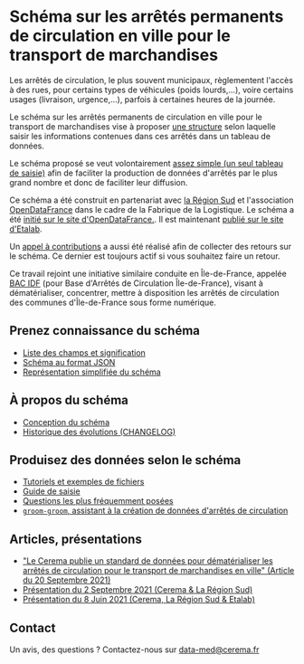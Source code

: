 # Schéma sur les arrêtés permanents de circulation en ville pour le transport de marchandises

Les arrêtés de circulation, le plus souvent municipaux, règlementent l'accès à des rues, pour certains types de véhicules (poids lourds,…), voire certains usages (livraison, urgence,…), parfois à certaines heures de la journée.

Le schéma sur les arrêtés permanents de circulation en ville pour le transport de marchandises vise à proposer [une structure](https://github.com/CEREMA/schema-arrete-circulation-marchandises/blob/master/documentation/schema-page.md) selon laquelle saisir les informations contenues dans ces arrêtés dans un tableau de données.

Le schéma proposé se veut volontairement [assez simple (un seul tableau de saisie)](https://github.com/CEREMA/schema-arrete-circulation-marchandises/blob/master/exemple-valide.csv) afin de faciliter la production de données d'arrêtés par le plus grand nombre et donc de faciliter leur diffusion.

Ce schéma a été construit en partenariat avec [la Région Sud](https://www.maregionsud.fr/) et l'association [OpenDataFrance](https://www.opendatafrance.net/) dans le cadre de la Fabrique de la Logistique. Le schéma a été [initié sur le site d'OpenDataFrance.](https://opendatafrance.gitbook.io/fablog/territoires/chantiers/partage-des-donnees/arretes-de-circulation). Il est maintenant [publié sur le site d'Etalab](https://schema.data.gouv.fr/CEREMA/schema-arrete-circulation-marchandises/latest.html).

Un [appel à contributions](https://forms.gle/vUALzEDQqRsY2NgG9) a aussi été réalisé afin de collecter des retours sur le schéma. Ce dernier est toujours actif si vous souhaitez faire un retour.

Ce travail rejoint une initiative similaire conduite en Île-de-France, appelée [BAC IDF](https://bac-idf.fr/) (pour Base d'Arrêtés de Circulation Île-de-France), visant à dématérialiser, concentrer, mettre à disposition les arrêtés de circulation des communes d'Île-de-France sous forme numérique.

## Prenez connaissance du schéma
- [Liste des champs et signification](https://github.com/CEREMA/schema-arrete-circulation-marchandises/blob/master/documentation/schema-page.md)  
- [Schéma au format JSON](https://github.com/CEREMA/schema-arrete-circulation-marchandises/blob/master/schema.json)  
- [Représentation simplifiée du schéma](https://raw.githubusercontent.com/CEREMA/schema-arrete-circulation-marchandises/master/mindmaps/arrete-circulation-marchandises.jpeg)


## À propos du schéma
- [Conception du schéma](https://github.com/CEREMA/schema-arrete-circulation-marchandises/blob/master/A-PROPOS.md)   
- [Historique des évolutions (CHANGELOG)](https://github.com/CEREMA/schema-arrete-circulation-marchandises/blob/master/CHANGELOG.md)  

## Produisez des données selon le schéma
- [Tutoriels et exemples de fichiers](https://github.com/CEREMA/schema-arrete-circulation-marchandises/blob/master/EXEMPLES.md)   
- [Guide de saisie](https://github.com/CEREMA/schema-arrete-circulation-marchandises/blob/master/GUIDE.md)  
- [Questions les plus fréquemment posées](https://github.com/CEREMA/schema-arrete-circulation-marchandises/blob/master/FAQ.md)
- [`groom-groom`, assistant à la création de données d'arrêtés de circulation](https://cerema-med.shinyapps.io/groom-groom/)  

## Articles, présentations
- ["Le Cerema publie un standard de données pour dématérialiser les arrêtés de circulation pour le transport de marchandises en ville" (Article du 20 Septembre 2021)](https://www.cerema.fr/fr/projets/cerema-publie-standard-donnees-dematerialiser-arretes)  
- [Présentation du 2 Septembre 2021 (Cerema & La Région Sud)](https://docs.google.com/presentation/d/1xXVS5TgF8FJknyRHQW3SxCZFS4M-1_jaUQs1H9hXZRU/edit?usp=sharing)  
- [Présentation du 8 Juin 2021 (Cerema, La Région Sud & Etalab)](https://docs.google.com/presentation/d/1bEUZsB0HSjZ4NnFQi50sbwd17YuOOjq_rz5jB_0RbkQ/edit?usp=sharing)  

## Contact
Un avis, des questions ? Contactez-nous sur data-med@cerema.fr
